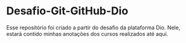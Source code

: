 # Desafio-Git-GitHub-Dio
Esse repositório foi criado a partir do desafio da plataforma Dio. Nele, estará contido minhas anotações dos cursos realizados até aqui. 

